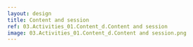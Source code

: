 ```yaml
---
layout: design
title: Content and session
ref: 03.Activities_01.Content_d.Content and session
image: 03.Activities_01.Content_d.Content and session.png
---
```

